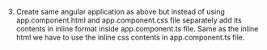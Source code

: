 3. Create same angular application as above but instead of using app.component.html and app.component.css file separately add its contents in inline format inside app.component.ts file.
Same as the inline html we have to use the inline css contents in app.component.ts file.
